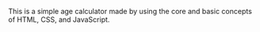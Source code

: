 This is a simple age calculator made by using the core and basic concepts of HTML, CSS, and JavaScript.
